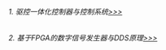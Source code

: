 ###### 1. 驱控一体化控制器与控制系统[>>>](https://www.baidu.com)
###### 2. 基于FPGA的数字信号发生器与DDS原理[>>>](https://www.baidu.com)
